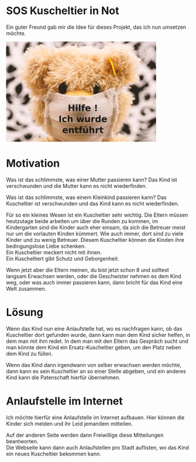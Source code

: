 # SOS Kuscheltier in Not
Ein guter Freund gab mir die Idee für dieses Projekt, das ich nun umsetzen möchte.

![Toy](../images/toy.png "Toy")
# Motivation
Was ist das schlimmste, was einer Mutter passieren kann?
Das Kind ist verschwunden und die Mutter kann es nicht wiederfinden.

Was ist das schlimmste, was einem Kleinkind passieren kann?
Das Kuscheltier ist verschwunden und das Kind kann es nicht wiederfinden.

Für so ein kleines Wesen ist ein Kuscheltier sehr wichtig. Die Eltern müssen heutzutage beide arbeiten um über die Runden zu kommen, im Kindergarten sind die Kinder auch eher einsam, da sich die Betreuer meist nur um die vorlauten Kinden kümmert. Wie auch immer, dort sind zu viele Kinder und zu wenig Betreuer.
Diesem Kuscheltier können die Kinden ihre bedingungslose Liebe schenken.  
Ein Kuscheltier meckert nicht mit ihnen.  
Ein Kuscheltiert gibt Schutz und Geborgenheit.

Wenn jetzt aber die Eltern meinen, du bist jetzt schon 8 und solltest langsam Erwachsen werden, oder die Geschwister nehmen es dem Kind weg, oder was auch immer passieren kann, dann bricht für das Kind eine Welt zusammen.

# Lösung
Wenn das Kind nun eine Anlaufstelle hat, wo es nachfragen kann, ob das Kuscheltier dort gefunden wurde, dann kann man dem Kind sicher helfen, in dem man mit ihm redet. In dem man mit den Eltern das Gespräch sucht und man könnte dem Kind ein Ersatz-Kuscheltier geben, um den Platz neben dem Kind zu füllen.  

Wenn das Kind dann irgendwann von selber erwachsen werden möchte, dann kann es sein Kuscheltier an so einer Stelle abgeben, und ein anderes Kind kann die Patenschaft hierfür übernehmen.

# Anlaufstelle im Internet
Ich möchte hierfür eine Anlaufstelle im Internet aufbauen.
Hier können die Kinder sich melden und ihr Leid jemandem mitteilen.    

Auf der anderen Seite werden dann Freiwillige diese Mitteilungen beantworten.  
Die Webseite kann dann auch Anlaufstellen pro Stadt auflisten, wo das Kind ein neues Kuscheltier bekommen kann.



